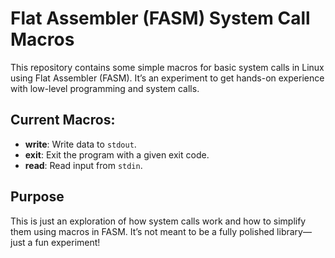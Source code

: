 # Flat Assembler (FASM) System Call Macros

This repository contains some simple macros for basic system calls in Linux using Flat Assembler (FASM). It’s an experiment to get hands-on experience with low-level programming and system calls.

## Current Macros:
- **write**: Write data to `stdout`.
- **exit**: Exit the program with a given exit code.
- **read**: Read input from `stdin`.

## Purpose
This is just an exploration of how system calls work and how to simplify them using macros in FASM. It’s not meant to be a fully polished library—just a fun experiment!
